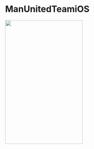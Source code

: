 # ManUnitedTeamiOS

<img src="https://user-images.githubusercontent.com/38814527/236681415-365f859e-b91e-46ca-ad4f-ee32d4b58f01.gif" width="250" height="400"/>
